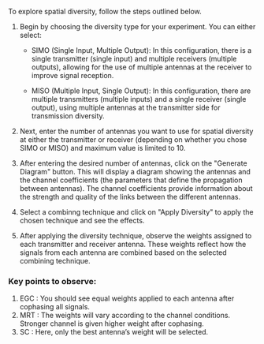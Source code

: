 To explore spatial diversity, follow the steps outlined below.
  1) Begin by choosing the diversity type for your experiment. You can either select:
     
      - SIMO (Single Input, Multiple Output): In this configuration, there is a single transmitter (single input) and multiple receivers (multiple outputs), allowing for the use of multiple antennas at the receiver to improve signal reception.
     
      - MISO (Multiple Input, Single Output): In this configuration, there are multiple transmitters (multiple inputs) and a single receiver (single output), using multiple antennas at the transmitter side for transmission diversity.
     
  3) Next, enter the number of antennas you want to use for spatial diversity at either the transmitter or receiver (depending on whether you chose SIMO or MISO) and maximum value is limited to 10.
  4) After entering the desired number of antennas, click on the "Generate Diagram" button. This will display a diagram showing the antennas and the channel coefficients (the parameters that define the propagation between antennas). The channel coefficients provide information about the strength and quality of the links between the different antennas.
  3) Select a combinng technique and click on "Apply Diversity" to apply the chosen technique and see the effects.
  5) After applying the diversity technique, observe the weights assigned to each transmitter and receiver antenna. These weights reflect how the signals from each antenna are combined based on the selected combining technique.

### Key points to observe:
  1) EGC : You should see equal weights applied to each antenna after cophasing all signals. 
  2) MRT : The weights will vary according to the channel conditions. Stronger channel is given higher weight after cophasing.
  3) SC : Here, only the best antenna’s weight will be selected.
